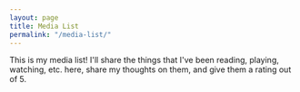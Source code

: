 ```yaml
---
layout: page
title: Media List
permalink: "/media-list/"
---
```


This is my media list! I'll share the things that I've been reading, playing, watching, etc. here, share my thoughts on them, and give them a rating out of 5. 